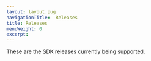 ```yaml
---
layout: layout.pug
navigationTitle:  Releases
title: Releases
menuWeight: 0
excerpt:
---
```


These are the SDK releases currently being supported.
